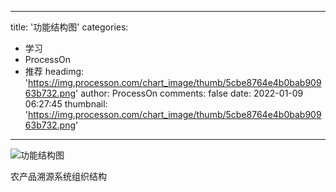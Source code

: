 
---
title: '功能结构图'
categories: 
 - 学习
 - ProcessOn
 - 推荐
headimg: 'https://img.processon.com/chart_image/thumb/5cbe8764e4b0bab90963b732.png'
author: ProcessOn
comments: false
date: 2022-01-09 06:27:45
thumbnail: 'https://img.processon.com/chart_image/thumb/5cbe8764e4b0bab90963b732.png'
---

<div>   
<img class="thumb" alt="功能结构图" src="https://img.processon.com/chart_image/thumb/5cbe8764e4b0bab90963b732.png" referrerpolicy="no-referrer">
<p>农产品溯源系统组织结构</p>  
</div>
            